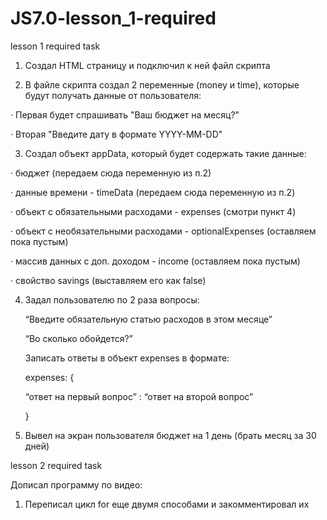# JS7.0-lesson_1-required
lesson 1 required task

1) Создал HTML страницу и подключил к ней файл скрипта

2) В файле скрипта создал 2 переменные (money и time), которые будут получать данные от пользователя:


·      Первая будет спрашивать "Ваш бюджет на месяц?"

·      Вторая "Введите дату в формате YYYY-MM-DD"

3) Создал объект appData, который будет содержать такие данные:

·      бюджет (передаем сюда переменную из п.2)

·      данные времени - timeData (передаем сюда переменную из п.2)

·      объект с обязательными расходами - expenses (смотри пункт 4)

·      объект с необязательными расходами - optionalExpenses (оставляем пока пустым)

·      массив данных с доп. доходом - income (оставляем пока пустым)

·      свойство savings (выставляем его как false)

4) Задал пользователю по 2 раза вопросы:

    “Введите обязательную статью расходов в этом месяце”

    “Во сколько обойдется?”

    Записать ответы в объект expenses в формате: 

    expenses: {

    “ответ на первый вопрос” : “ответ на второй вопрос”

    }

5) Вывел на экран пользователя бюджет на 1 день (брать месяц за 30 дней)

lesson 2 required task

Дописал программу по видео:

1) Переписал цикл for еще двумя способами и закомментировал их